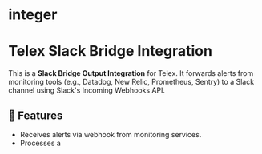 # integer
# Telex Slack Bridge Integration

This is a **Slack Bridge Output Integration** for Telex. It forwards alerts from monitoring tools (e.g., Datadog, New Relic, Prometheus, Sentry) to a Slack channel using Slack's Incoming Webhooks API.

## 🚀 Features
- Receives alerts via webhook from monitoring services.
- Processes a
